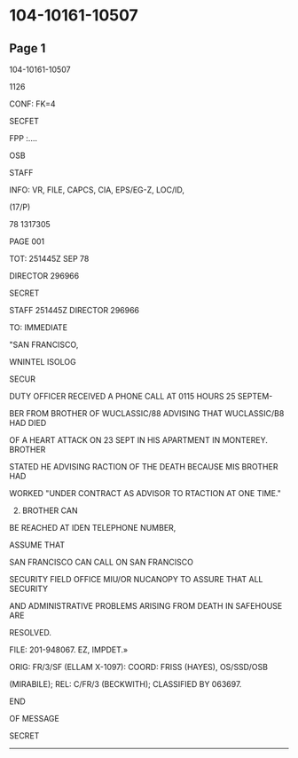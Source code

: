 # 104-10161-10507

## Page 1

104-10161-10507

1126

CONF: FK=4

SECFET

FPP :....

OSB

STAFF

INFO: VR, FILE, CAPCS, CIA, EPS/EG-Z, LOC/ID,

(17/P)

78 1317305

PAGE 001

TOT: 251445Z SEP 78

DIRECTOR 296966

SECRET

STAFF 251445Z DIRECTOR 296966

TO: IMMEDIATE

"SAN FRANCISCO,

WNINTEL ISOLOG

SECUR

DUTY OFFICER RECEIVED A PHONE CALL AT 0115 HOURS 25 SEPTEM-

BER FROM BROTHER OF WUCLASSIC/88 ADVISING THAT WUCLASSIC/B8 HAD DIED

OF A HEART ATTACK ON 23 SEPT IN HIS APARTMENT IN MONTEREY. BROTHER

STATED HE ADVISING RACTION OF THE DEATH BECAUSE MIS BROTHER HAD

WORKED "UNDER CONTRACT AS ADVISOR TO RTACTION AT ONE TIME."

2. BROTHER CAN

BE REACHED AT IDEN TELEPHONE NUMBER,

ASSUME THAT

SAN FRANCISCO CAN CALL ON SAN FRANCISCO

SECURITY FIELD OFFICE MIU/OR NUCANOPY TO ASSURE THAT ALL SECURITY

AND ADMINISTRATIVE PROBLEMS ARISING FROM DEATH IN SAFEHOUSE ARE

RESOLVED.

FILE: 201-948067. EZ, IMPDET.»

ORIG: FR/3/SF (ELLAM X-1097): COORD: FRISS (HAYES), OS/SSD/OSB

(MIRABILE); REL: C/FR/3 (BECKWITH); CLASSIFIED BY 063697.

END

OF MESSAGE

SECRET

---

